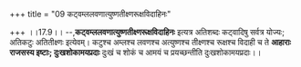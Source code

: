 +++
title = "09 कट्वम्ललवणात्युष्णतीक्ष्णरूक्षविदाहिनः"

+++
।।17.9।। --,**कट्वम्ललवणात्युष्णतीक्ष्णरूक्षविदाहिनः** इत्यत्र अतिशब्दः
कट्वादिषु सर्वत्र योज्यः; अतिकटुः अतितीक्ष्णः इत्येवम्। कटुश्च अम्लश्च
लवणश्च अत्युष्णश्च तीक्ष्णश्च रूक्षश्च विदाही च ते **आहाराः राजसस्य
इष्टाः; दुःखशोकामयप्रदाः** दुःखं च शोकं च आमयं च प्रयच्छन्तीति
दुःखशोकामयप्रदाः।।

